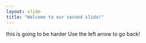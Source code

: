 ```yaml
---
layout: slide
title: "Welcome to our second slide!"
---
```

this is going to be harder
Use the left arrow to go back!
